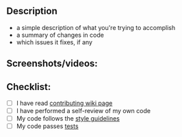 ## Description

* a simple description of what you're trying to accomplish
* a summary of changes in code
* which issues it fixes, if any

## Screenshots/videos:


## Checklist:

- [ ] I have read [contributing wiki page](https://github.com/AUTOMATIC1111/stable-diffusion-brewui/wiki/Contributing)
- [ ] I have performed a self-review of my own code
- [ ] My code follows the [style guidelines](https://github.com/AUTOMATIC1111/stable-diffusion-brewui/wiki/Contributing#code-style)
- [ ] My code passes [tests](https://github.com/AUTOMATIC1111/stable-diffusion-brewui/wiki/Tests)
